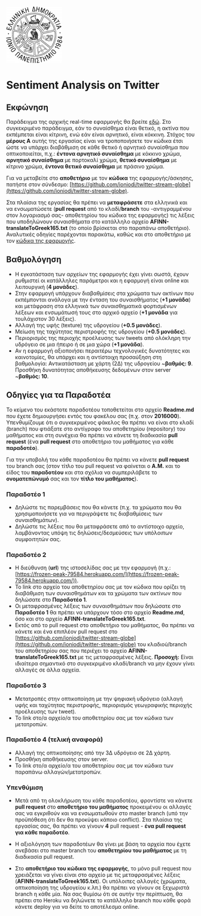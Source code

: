 ![Ιόνιο Πανεπιστήμιο](screenshots/logo-ionio-black-150x150.jpg)

# Sentiment Analysis on Twitter

## Εκφώνηση
Παράδειγμα της αρχικής real-time εφαρμογής θα βρείτε [εδώ](https://stark-lake-93710.herokuapp.com/). Στο συγκεκριμένο παράδειγμα, εάν το συναίσθημα είναι θετικό, η ακτίνα που εκπέμπεται είναι κίτρινη, ενώ εάν είναι αρνητικό, είναι κόκκινη. Στόχος του **μέρους Α** αυτής της εργασίας είναι να τροποποιήσετε τον κώδικα έτσι ώστε να υπάρχει διαβάθμιση σε κάθε θετικό ή αρνητικό συναίσθημα που οπτικοποιείται, π.χ.: **έντονα αρνητικό συναίσθημα** με κόκκινο χρώμα, **αρνητικό συναίσθημα** με πορτοκαλί χρώμα, **θετικό συναίσθημα** με κίτρινο χρώμα, **έντονα θετικό συναίσθημα** με πράσινο χρώμα.

Για να μεταβείτε στο **αποθετήριο** με τον **κώδικα** της εφαρμογής/άσκησης, πατήστε στον σύνδεσμο: [https://github.com/ioniodi/twitter-stream-globe](https://github.com/ioniodi/twitter-stream-globe). 

Στα πλαίσια της εργασίας θα πρέπει να **μεταφράσετε** στα ελληνικά και να ενσωματώσετε (**pull request** από το κλαδί/**branch** του -αντιγραμμένου στον λογαριασμό σας- αποθετηρίου του κώδικα της εφαρμογής) τις λέξεις που υποδηλώνουν συναισθήματα στο κατάλληλο αρχείο **AFINN-translateToGreek165.txt** (το οποίο βρίσκεται στο παραπάνω αποθετήριο). Αναλυτικές οδηγίες παρέχονται παρακάτω, καθώς και στο αποθετήριο με τον [κώδικα της εφαρμογής](https://github.com/ioniodi/twitter-stream-globe).

## Βαθμολόγηση
* Η εγκατάσταση των αρχείων της εφαρμογής έχει γίνει σωστά, έχουν ρυθμιστεί οι κατάλληλες παράμετροι και η εφαρμογή  είναι online και λειτουργική (**4 μονάδες**).
* Στην εφαρμογή υπάρχουν διαβαθμίσεις στα χρώματα των ακτίνων που εκπέμπονται ανάλογα με την ένταση του συναισθήματος (**+1 μονάδα**) και μετάφραση στα ελληνικά των συναισθηματικά φορτισμένων λέξεων και ενσωμάτωσή τους στο αρχικό αρχείο (**+1 μονάδα** για τουλάχιστον 30 λέξεις).
* Αλλαγή της υφής (texture) της υδρογείου (**+0.5 μονάδες**).
* Μείωση της ταχύτητας περιστροφής της υδρογείου (**+0.5 μονάδες**).
* Περιορισμός της περιοχής προέλευσης των tweets από ολόκληρη την υδρόγειο σε μια ήπειρο ή σε μια χώρα (**+1 μονάδα**).
* Αν η εφαρμογή αξιοποιήσει περαιτέρω τεχνολογικές δυνατότητες και καινοτομίες, θα υπάρχει και η αντίστοιχη προσαύξηση στη βαθμολογία: Αντικατάσταση με χάρτη (2Δ) της υδρογείου ~**βαθμός: 9**. Προσθήκη δυνατότητας αποθήκευσης δεδομένων στον server ~**βαθμός: 10**.

## Οδηγίες για τα Παραδοτέα
Το κείμενο του εκάστοτε παραδοτέου τοποθετείται στο αρχείο **Readme.md** που έχετε δημιουργήσει εντός του φακέλου σας (π.χ. στον **2016000**). Υπενθυμίζουμε ότι ο συγκεκριμένος φάκελος θα πρέπει να είναι στο κλαδί (branch) που φτιάξατε στο αντίγραφο του αποθετηρίου (repository) του μαθήματος και στη συνέχεια θα πρέπει να κάνετε τη διαδικασία **pull request** (ένα **pull request** στο αποθετήριο του μαθήματος για κάθε **παραδοτέο**).

Για την υποβολή του κάθε παραδοτέου θα πρέπει να κάνετε **pull request** του branch σας (στον τίτλο του pull request να φαίνεται ο **Α.Μ.** και το είδος του **παραδοτέου** και στα σχόλια να συμπεριλάβετε το **ονοματεπώνυμό** σας και τον **τίτλο του μαθήματος**).

### Παραδοτέο 1
* Δηλώστε τις παρεμβάσεις που θα κάνετε (π.χ. τα χρώματα που θα χρησιμοποιήσετε για να περιγράψετε τις διαβαθμίσεις των συναισθημάτων).
* Δηλώστε τις λέξεις που θα μεταφράσετε από το αντίστοιχο αρχείο, λαμβάνοντας υπόψη τις δηλώσεις/δεσμεύσεις των υπόλοιπων συμφοιτητών σας.

### Παραδοτέο 2
* Η διεύθυνση (**url**) της ιστοσελίδας σας με την εφαρμογή (π.χ.: [https://frozen-peak-79584.herokuapp.com/](https://frozen-peak-79584.herokuapp.com/)).
* Το link στο αρχείο του αποθετηρίου σας με τον κώδικα που ορίζει τη διαβάθμιση των συναισθημάτων και τα χρώματα των ακτίνων που δηλώσατε στο **Παραδοτέο 1**.
* Οι μεταφρασμένες λέξεις των συναισθημάτων που δηλώσατε στο **Παραδοτέο 1** θα πρέπει να υπάρχουν τόσο στο αρχείο **Readme.md**, όσο και στο αρχείο **AFINN-translateToGreek165.txt**.
* Εκτός από το pull request στο αποθετήριο του μαθήματος, θα πρέπει να κάνετε και ένα επιπλέον pull request στο [https://github.com/ioniodi/twitter-stream-globe](https://github.com/ioniodi/twitter-stream-globe) του κλαδιού/branch του αποθετηρίου σας που περιέχει το αρχείο **AFINN-translateToGreek165.txt** με τις μεταφρασμένες λέξεις. **Προσοχή:** Είναι ιδιαίτερα σημαντικό στο συγκεκριμένο κλαδί/branch να μην έχουν γίνει αλλαγές σε άλλα αρχεία.

### Παραδοτέο 3
* Μετατροπές στην οπτικοποίηση με την ψηφιακή υδρόγειο (αλλαγή υφής και ταχύτητας περιστροφής, περιορισμός γεωγραφικής περιoχής προέλευσης των tweet).
* Το link στο/α αρχείο/α του αποθετηρίου σας με τον κώδικα των μετατροπών.

### Παραδοτέο 4 (τελική αναφορά)
* Αλλαγή της οπτικοποίησης από την 3Δ υδρόγειο σε 2Δ χάρτη.
* Προσθήκη αποθήκευσης στον server.
* Το link στο/α αρχείο/α του αποθετηρίου σας με τον κώδικα των παραπάνω αλλαγών/μετατροπών.

### Υπενθύμιση
* Μετά από τη ολοκλήρωση του κάθε παραδοτέου, φροντίστε να κάνετε **pull request** στο **αποθετήριο του μαθήματος** προκειμένου οι αλλαγές σας να εγκριθούν και να ενσωματωθούν στο master branch (υπό την προϋπόθεση ότι δεν θα προκύψει κάποιο conflict). Στα πλαίσια της εργασίας σας, θα πρέπει να γίνουν **4** pull request - **ένα pull request για κάθε παραδοτέο**.

* Η αξιολόγηση των παραδοτέων θα γίνει με βάση τα αρχεία που έχετε ανεβάσει στο master branch του **αποθετηρίου του μαθήματος** με τη διαδικασία pull request.

* Στο **αποθετήριο του κώδικα της εφαρμογής**, το μόνο pull request που χρειάζεται να γίνει είναι στο αρχείο με τις μεταφρασμένες λέξεις (**AFINN-translateToGreek165.txt**).
Οι υπόλοιπες αλλαγές (χρώματα, οπτικοποίηση της υδρογείου κ.λπ.) θα πρέπει να γίνουν σε ξεχωριστά branch η κάθε μία. Να σας θυμίσω ότι σε αυτήν την περίπτωση, θα πρέπει στο Heroku να δηλώνετε το κατάλληλο branch που κάθε φορά κάνετε deploy για να δείτε το αποτέλεσμα online.
